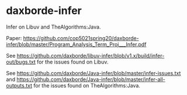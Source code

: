 # daxborde-infer
Infer on Libuv and TheAlgorithms:Java.

Paper: https://github.com/cop5021spring20/daxborde-infer/blob/master/Program_Analysis_Term_Proj___Infer.pdf

See https://github.com/daxborde/libuv-infer/blob/v1.x/build/infer-out/bugs.txt for the issues found on Libuv.

See https://github.com/daxborde/Java-infer/blob/master/infer-issues.txt and https://github.com/daxborde/Java-infer/blob/master/infer-all-outputs.txt for the issues found on TheAlgorithms:Java.

